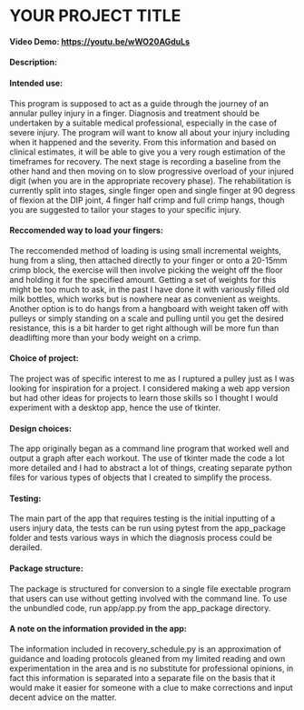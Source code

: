 # YOUR PROJECT TITLE
#### Video Demo:  https://youtu.be/wWO20AGduLs
#### Description:
#### Intended use:
This program is supposed to act as a guide through the journey of an annular pulley injury in a finger. Diagnosis and treatment should be undertaken by a suitable medical professional, especially in the case of severe injury. The program will want to know all about your injury including when it happened and the severity. From this information and based on clinical estimates, it will be able to give you a very rough estimation of the timeframes for recovery. The next stage is recording a baseline from the other hand and then moving on to slow progressive overload of your injured digit (when you are in the appropriate recovery phase). The rehabilitation is currently split into stages, single finger open and single finger at 90 degress of flexion at the DIP joint, 4 finger half crimp and full crimp hangs, though you are suggested to tailor your stages to your specific injury.
#### Reccomended way to load your fingers:
The reccomended method of loading is using small incremental weights, hung from a sling, then attached directly to your finger or onto a 20-15mm crimp block, the exercise will then involve picking the weight off the floor and holding it for the specified amount. Getting a set of weights for this might be too much to ask, in the past I have done it with variously filled old milk bottles, which works but is nowhere near as convenient as weights. Another option is to do hangs from a hangboard with weight taken off with pulleys or simply standing on a scale and pulling until you get the desired resistance, this is a bit harder to get right although will be more fun than deadlifting more than your body weight on a crimp.
#### Choice of project:
The project was of specific interest to me as I ruptured a pulley just as I was looking for inspiration for a project. I considered making a web app version but had other ideas for projects to learn those skills so I thought I would experiment with a desktop app, hence the use of tkinter.
#### Design choices:
The app originally began as a command line program that worked well and output a graph after each workout. The use of tkinter made the code a lot more detailed and I had to abstract a lot of things, creating separate python files for various types of objects that I created to simplify the process. 
#### Testing:
The main part of the app that requires testing is the initial inputting of a users injury data, the tests can be run using pytest from the app_package folder and tests various ways in which the diagnosis process could be derailed.
#### Package structure:
The package is structured for conversion to a single file exectable program that users can use without getting involved with the command line. To use the unbundled code, run app/app.py from the app_package directory.
#### A note on the information provided in the app:
The information included in recovery_schedule.py is an approximation of guidance and loading protocols gleaned from my limited reading and own experimentation in the area and is no substitute for professional opinions, in fact this information is separated into a separate file on the basis that it would make it easier for someone with a clue to make corrections and input decent advice on the matter.
